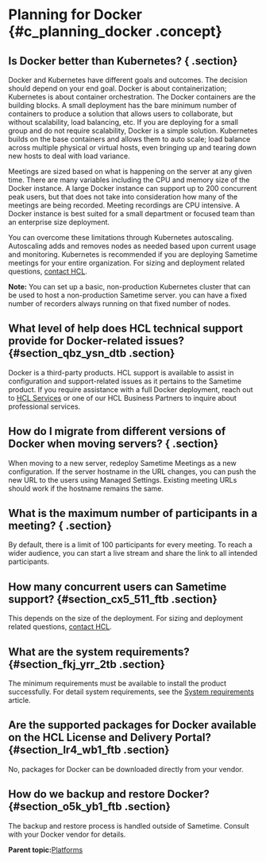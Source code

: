 # Planning for Docker {#c_planning_docker .concept}

## Is Docker better than Kubernetes? { .section}

Docker and Kubernetes have different goals and outcomes. The decision should depend on your end goal. Docker is about containerization; Kubernetes is about container orchestration. The Docker containers are the building blocks. A small deployment has the bare minimum number of containers to produce a solution that allows users to collaborate, but without scalability, load balancing, etc. If you are deploying for a small group and do not require scalability, Docker is a simple solution. Kubernetes builds on the base containers and allows them to auto scale; load balance across multiple physical or virtual hosts, even bringing up and tearing down new hosts to deal with load variance.

Meetings are sized based on what is happening on the server at any given time. There are many variables including the CPU and memory size of the Docker instance. A large Docker instance can support up to 200 concurrent peak users, but that does not take into consideration how many of the meetings are being recorded. Meeting recordings are CPU intensive. A Docker instance is best suited for a small department or focused team than an enterprise size deployment.

You can overcome these limitations through Kubernetes autoscaling. Autoscaling adds and removes nodes as needed based upon current usage and monitoring. Kubernetes is recommended if you are deploying Sametime meetings for your entire organization. For sizing and deployment related questions, [contact HCL](https://volt.myhclsandbox.com/volt-apps/anon/org/app/7fc42e3c-19f4-48df-87fc-09d0ac7c3296/launch/index.html?form=F_Form1).

**Note:** You can set up a basic, non-production Kubernetes cluster that can be used to host a non-production Sametime server. you can have a fixed number of recorders always running on that fixed number of nodes.

## What level of help does HCL technical support provide for Docker-related issues? {#section_qbz_ysn_dtb .section}

Docker is a third-party products. HCL support is available to assist in configuration and support-related issues as it pertains to the Sametime product. If you require assistance with a full Docker deployment, reach out to [HCL Services](https://www.hcltechsw.com/wps/portal/contact-us) or one of our HCL Business Partners to inquire about professional services.

## How do I migrate from different versions of Docker when moving servers? { .section}

When moving to a new server, redeploy Sametime Meetings as a new configuration. If the server hostname in the URL changes, you can push the new URL to the users using Managed Settings. Existing meeting URLs should work if the hostname remains the same.

## What is the maximum number of participants in a meeting? { .section}

By default, there is a limit of 100 participants for every meeting. To reach a wider audience, you can start a live stream and share the link to all intended participants.

## How many concurrent users can Sametime support? {#section_cx5_511_ftb .section}

This depends on the size of the deployment. For sizing and deployment related questions, [contact HCL](https://volt.myhclsandbox.com/volt-apps/anon/org/app/7fc42e3c-19f4-48df-87fc-09d0ac7c3296/launch/index.html?form=F_Form1).

## What are the system requirements? {#section_fkj_yrr_2tb .section}

The minimum requirements must be available to install the product successfully. For detail system requirements, see the [System requirements](https://support.hcltechsw.com/csm?id=kb_article&sysparm_article=KB0097599) article.

## Are the supported packages for Docker available on the HCL License and Delivery Portal? {#section_lr4_wb1_ftb .section}

No, packages for Docker can be downloaded directly from your vendor.

## How do we backup and restore Docker? {#section_o5k_yb1_ftb .section}

The backup and restore process is handled outside of Sametime. Consult with your Docker vendor for details.

**Parent topic:**[Platforms](c_planning_platforms.md)

